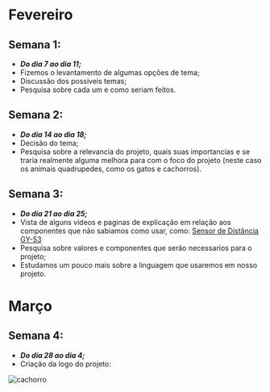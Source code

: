 # Fevereiro

## Semana 1:

- ***Do dia 7 ao dia 11;***
- Fizemos o levantamento de algumas opções de tema;
- Discussão dos possiveis temas;
- Pesquisa sobre cada um e como seriam feitos.

## Semana 2:
- ***Do dia 14 ao dia 18;***
- Decisão do tema;
- Pesquisa sobre a relevancia do projeto, quais suas importancias e se traria realmente alguma melhora para com o foco do projeto (neste caso os animais quadrupedes, como os gatos e cachorros).

## Semana 3:
- ***Do dia 21 ao dia 25;***
- Vista de alguns videos e paginas de explicação em relação aos componentes que não sabiamos como usar, como: [Sensor de Distância GY-53](https://youtu.be/AyA0E4xANzA)
- Pesquisa sobre valores e componentes que serão necessarios para o projeto;
- Estudamos um pouco mais sobre a linguagem que usaremos em nosso projeto.

# Março

## Semana 4:
- ***Do dia 28 ao dia 4;***
- Criação da logo do projeto:

![cachorro](https://user-images.githubusercontent.com/99488062/156838324-a6b2d2a9-43ef-4fdf-9431-8b11e6389d49.png)

